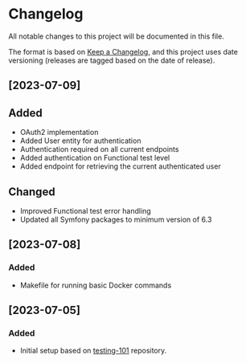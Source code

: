 # Changelog

All notable changes to this project will be documented in this file.

The format is based on [Keep a Changelog](https://keepachangelog.com/en/1.0.0/),
and this project uses date versioning (releases are tagged based on the date of release).

## [2023-07-09]

## Added

- OAuth2 implementation
- Added User entity for authentication
- Authentication required on all current endpoints
- Added authentication on Functional test level
- Added endpoint for retrieving the current authenticated user

## Changed

- Improved Functional test error handling
- Updated all Symfony packages to minimum version of 6.3

## [2023-07-08]

### Added 

- Makefile for running basic Docker commands

## [2023-07-05]

### Added

- Initial setup based on [testing-101](https://github.com/fuzulus/testing-101) repository.
